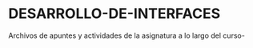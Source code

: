 # DESARROLLO-DE-INTERFACES
Archivos de apuntes y actividades de la asignatura a lo largo del curso-
